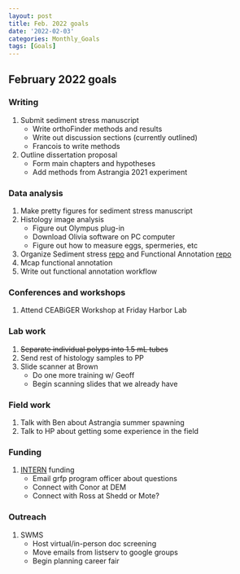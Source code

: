 ```yaml
---
layout: post
title: Feb. 2022 goals
date: '2022-02-03'
categories: Monthly_Goals
tags: [Goals]
---
```


## February 2022 goals 

### Writing 

1. Submit sediment stress manuscript 
	- Write orthoFinder methods and results 
	- Write out discussion sections (currently outlined)
	- Francois to write methods 
2. Outline dissertation proposal
	- Form main chapters and hypotheses 
	- Add methods from Astrangia 2021 experiment 

### Data analysis

1. Make pretty figures for sediment stress manuscript 
2.  Histology image analysis 
	- Figure out Olympus plug-in 
	- Download Olivia software on PC computer 
	- Figure out how to measure eggs, spermeries, etc 
3. Organize Sediment stress [repo](https://github.com/JillAshey/SedimentStress) and Functional Annotation [repo](https://github.com/JillAshey/FunctionalAnnotation)
4. Mcap functional annotation
5. Write out functional annotation workflow

### Conferences and workshops

1. Attend CEABiGER Workshop at Friday Harbor Lab

### Lab work 

1.  ~~Separate individual polyps into 1.5 mL tubes~~
2. Send rest of histology samples to PP 
3. Slide scanner at Brown 
	- Do one more training w/ Geoff 
	- Begin scanning slides that we already have 

### Field work 

1. Talk with Ben about Astrangia summer spawning 
2. Talk to HP about getting some experience in the field 

### Funding  
1. [INTERN](https://www.nsf.gov/pubs/2021/nsf21013/nsf21013.pdf) funding 
	- Email grfp program officer about questions 
	- Connect with Conor at DEM
	- Connect with Ross at Shedd or Mote?
 
### Outreach 
1. SWMS 
	- Host virtual/in-person doc screening 
	- Move emails from listserv to google groups 
	- Begin planning career fair 
 



	